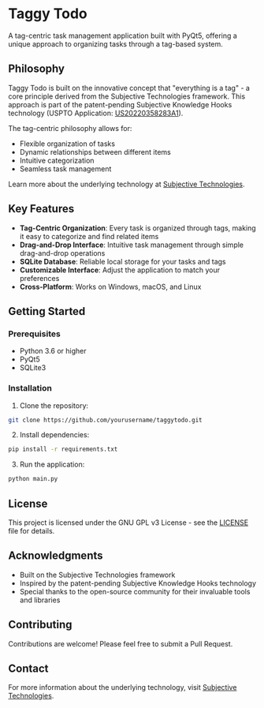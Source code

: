 # Taggy Todo

A tag-centric task management application built with PyQt5, offering a unique approach to organizing tasks through a tag-based system.

## Philosophy

Taggy Todo is built on the innovative concept that "everything is a tag" - a core principle derived from the Subjective Technologies framework. This approach is part of the patent-pending Subjective Knowledge Hooks technology (USPTO Application: [US20220358283A1](https://patents.google.com/patent/US20220358283A1/en)).

The tag-centric philosophy allows for:
- Flexible organization of tasks
- Dynamic relationships between different items
- Intuitive categorization
- Seamless task management

Learn more about the underlying technology at [Subjective Technologies](https://subjectivetechnologies.com).

## Key Features

- **Tag-Centric Organization**: Every task is organized through tags, making it easy to categorize and find related items
- **Drag-and-Drop Interface**: Intuitive task management through simple drag-and-drop operations
- **SQLite Database**: Reliable local storage for your tasks and tags
- **Customizable Interface**: Adjust the application to match your preferences
- **Cross-Platform**: Works on Windows, macOS, and Linux

## Getting Started

### Prerequisites

- Python 3.6 or higher
- PyQt5
- SQLite3

### Installation

1. Clone the repository:
```bash
git clone https://github.com/yourusername/taggytodo.git
```

2. Install dependencies:
```bash
pip install -r requirements.txt
```

3. Run the application:
```bash
python main.py
```

## License

This project is licensed under the GNU GPL v3 License - see the [LICENSE](LICENSE) file for details.

## Acknowledgments

- Built on the Subjective Technologies framework
- Inspired by the patent-pending Subjective Knowledge Hooks technology
- Special thanks to the open-source community for their invaluable tools and libraries

## Contributing

Contributions are welcome! Please feel free to submit a Pull Request.

## Contact

For more information about the underlying technology, visit [Subjective Technologies](https://subjectivetechnologies.com). 